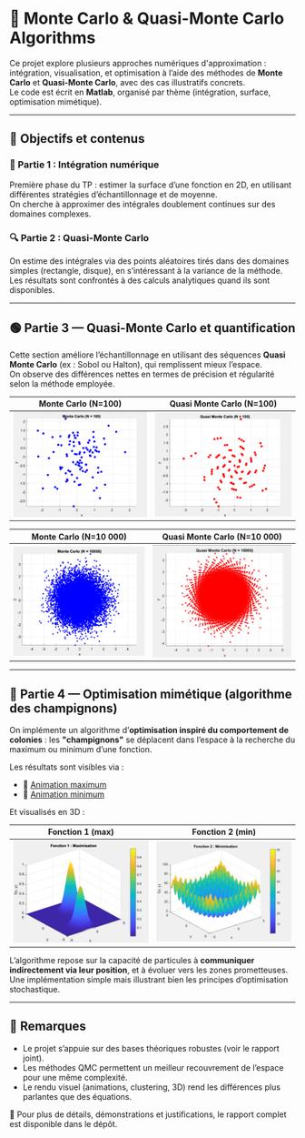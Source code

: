# 🎲 Monte Carlo & Quasi-Monte Carlo Algorithms

Ce projet explore plusieurs approches numériques d'approximation : intégration, visualisation, et optimisation à l’aide des méthodes de **Monte Carlo** et **Quasi-Monte Carlo**, avec des cas illustratifs concrets.  
Le code est écrit en **Matlab**, organisé par thème (intégration, surface, optimisation mimétique).

---

## 🧪 Objectifs et contenus

### 🔢 Partie 1 : Intégration numérique

Première phase du TP : estimer la surface d’une fonction en 2D, en utilisant différentes stratégies d’échantillonnage et de moyenne.  
On cherche à approximer des intégrales doublement continues sur des domaines complexes.

### 🔍 Partie 2 : Quasi-Monte Carlo

On estime des intégrales via des points aléatoires tirés dans des domaines simples (rectangle, disque), en s’intéressant à la variance de la méthode.  
Les résultats sont confrontés à des calculs analytiques quand ils sont disponibles.

---

## 🟢 Partie 3 — Quasi-Monte Carlo et quantification

Cette section améliore l’échantillonnage en utilisant des séquences **Quasi Monte Carlo** (ex : Sobol ou Halton), qui remplissent mieux l’espace.  
On observe des différences nettes en termes de précision et régularité selon la méthode employée.

| Monte Carlo (N=100) | Quasi Monte Carlo (N=100) |
|----------------------|----------------------------|
| ![](./captures/MC100.png) | ![](./captures/QMC100.png) |

| Monte Carlo (N=10 000) | Quasi Monte Carlo (N=10 000) |
|-------------------------|-------------------------------|
| ![](./captures/MC10k.png) | ![](./captures/QMC10k.png) |

---

## 🍄 Partie 4 — Optimisation mimétique (algorithme des champignons)

On implémente un algorithme d’**optimisation inspiré du comportement de colonies** : les **"champignons"** se déplacent dans l’espace à la recherche du maximum ou minimum d’une fonction.

Les résultats sont visibles via :

- 🎥 [Animation maximum](./evolution_maximum.avi)
- 🎥 [Animation minimum](./evolution_minimum.avi)

Et visualisés en 3D :

| Fonction 1 (max) | Fonction 2 (min) |
|------------------|------------------|
| ![](./captures/max_3D.png) | ![](./captures/min_3D.png) |

L’algorithme repose sur la capacité de particules à **communiquer indirectement via leur position**, et à évoluer vers les zones prometteuses.  
Une implémentation simple mais illustrant bien les principes d’optimisation stochastique.


---

## 📌 Remarques

- Le projet s’appuie sur des bases théoriques robustes (voir le rapport joint).
- Les méthodes QMC permettent un meilleur recouvrement de l’espace pour une même complexité.
- Le rendu visuel (animations, clustering, 3D) rend les différences plus parlantes que des équations.

📄 Pour plus de détails, démonstrations et justifications, le rapport complet est disponible dans le dépôt.